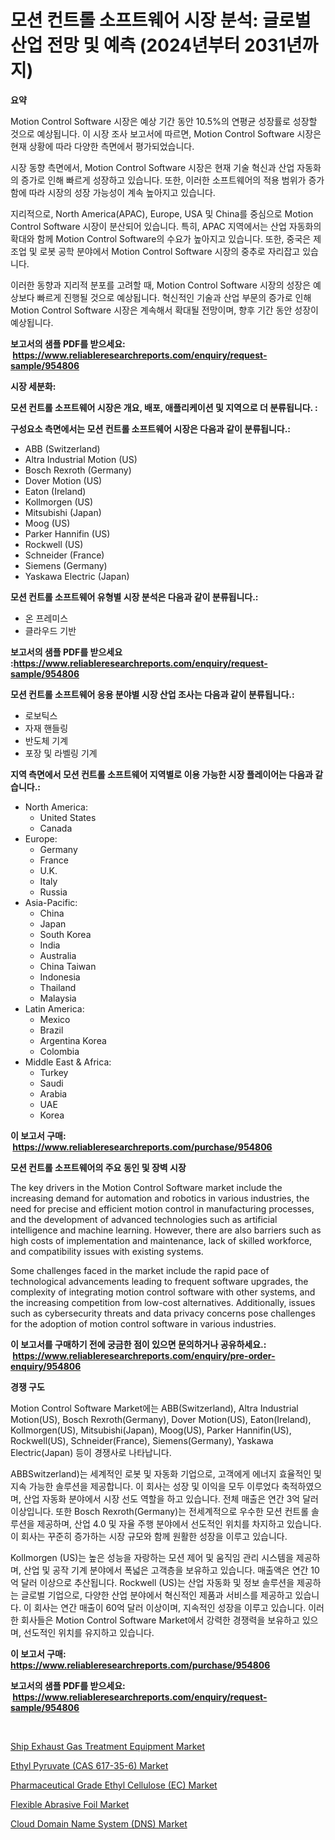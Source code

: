 <p><h1>모션 컨트롤 소프트웨어 시장 분석: 글로벌 산업 전망 및 예측 (2024년부터 2031년까지)</h1></p><p><strong>요약</strong></p>
<p><p>Motion Control Software 시장은 예상 기간 동안 10.5%의 연평균 성장률로 성장할 것으로 예상됩니다. 이 시장 조사 보고서에 따르면, Motion Control Software 시장은 현재 상황에 따라 다양한 측면에서 평가되었습니다. </p><p>시장 동향 측면에서, Motion Control Software 시장은 현재 기술 혁신과 산업 자동화의 증가로 인해 빠르게 성장하고 있습니다. 또한, 이러한 소프트웨어의 적용 범위가 증가함에 따라 시장의 성장 가능성이 계속 높아지고 있습니다.</p><p>지리적으로,  North America(APAC), Europe, USA 및 China를 중심으로 Motion Control Software 시장이 분산되어 있습니다. 특히, APAC 지역에서는 산업 자동화의 확대와 함께 Motion Control Software의 수요가 높아지고 있습니다. 또한, 중국은 제조업 및 로봇 공학 분야에서 Motion Control Software 시장의 중추로 자리잡고 있습니다.</p><p>이러한 동향과 지리적 분포를 고려할 때, Motion Control Software 시장의 성장은 예상보다 빠르게 진행될 것으로 예상됩니다. 혁신적인 기술과 산업 부문의 증가로 인해 Motion Control Software 시장은 계속해서 확대될 전망이며, 향후 기간 동안 성장이 예상됩니다.</p></p>
<p><strong>보고서의 샘플 PDF를 받으세요: &nbsp;<a href="https://www.reliableresearchreports.com/enquiry/request-sample/954806">https://www.reliableresearchreports.com/enquiry/request-sample/954806</a></strong></p>
<p><strong>시장 세분화:</strong></p>
<p><strong> 모션 컨트롤 소프트웨어 시장은 개요, 배포, 애플리케이션 및 지역으로 더 분류됩니다. :</strong></p>
<p><strong>구성요소 측면에서는 모션 컨트롤 소프트웨어 시장은 다음과 같이 분류됩니다.:</strong></p>
<p><ul><li>ABB (Switzerland)</li><li>Altra Industrial Motion (US)</li><li>Bosch Rexroth (Germany)</li><li>Dover Motion (US)</li><li>Eaton (Ireland)</li><li>Kollmorgen (US)</li><li>Mitsubishi (Japan)</li><li>Moog (US)</li><li>Parker Hannifin (US)</li><li>Rockwell (US)</li><li>Schneider (France)</li><li>Siemens (Germany)</li><li>Yaskawa Electric (Japan)</li></ul></p>
<p><strong> 모션 컨트롤 소프트웨어 유형별 시장 분석은 다음과 같이 분류됩니다.:</strong></p>
<p><ul><li>온 프레미스</li><li>클라우드 기반</li></ul></p>
<p><strong>보고서의 샘플 PDF를 받으세요 :<a href="https://www.reliableresearchreports.com/enquiry/request-sample/954806">https://www.reliableresearchreports.com/enquiry/request-sample/954806</a></strong></p>
<p><strong> 모션 컨트롤 소프트웨어 응용 분야별 시장 산업 조사는 다음과 같이 분류됩니다.:</strong></p>
<p><ul><li>로보틱스</li><li>자재 핸들링</li><li>반도체 기계</li><li>포장 및 라벨링 기계</li></ul></p>
<p><strong>지역 측면에서 모션 컨트롤 소프트웨어 지역별로 이용 가능한 시장 플레이어는 다음과 같습니다.:</strong></p>
<p><ul>
    <li>
        North America:
        <ul>
            <li>United States</li>
            <li>Canada</li>
        </ul>
    </li>
    <li>
        Europe:
        <ul>
            <li>Germany</li>
            <li>France</li>
            <li>U.K.</li>
            <li>Italy</li>
            <li>Russia</li>
        </ul>
    </li>
    <li>
        Asia-Pacific:
        <ul>
            <li>China</li>
            <li>Japan</li>
            <li>South Korea</li>
            <li>India</li>
            <li>Australia</li>
            <li>China Taiwan</li>
            <li>Indonesia</li>
            <li>Thailand</li>
            <li>Malaysia</li>
        </ul>
    </li>
    <li>
        Latin America:
        <ul>
            <li>Mexico</li>
            <li>Brazil</li>
            <li>Argentina Korea</li>
            <li>Colombia</li>
        </ul>
    </li>
    <li>
        Middle East & Africa:
        <ul>
            <li>Turkey</li>
            <li>Saudi</li>
            <li>Arabia</li>
            <li>UAE</li>
            <li>Korea</li>
        </ul>
    </li>
    </ul></p>
<p><strong>이 보고서 구매: &nbsp;<a href="https://www.reliableresearchreports.com/purchase/954806">https://www.reliableresearchreports.com/purchase/954806</a></strong></p>
<p><strong>모션 컨트롤 소프트웨어의 주요 동인 및 장벽 시장</strong></p>
<p><p>The key drivers in the Motion Control Software market include the increasing demand for automation and robotics in various industries, the need for precise and efficient motion control in manufacturing processes, and the development of advanced technologies such as artificial intelligence and machine learning. However, there are also barriers such as high costs of implementation and maintenance, lack of skilled workforce, and compatibility issues with existing systems.</p><p>Some challenges faced in the market include the rapid pace of technological advancements leading to frequent software upgrades, the complexity of integrating motion control software with other systems, and the increasing competition from low-cost alternatives. Additionally, issues such as cybersecurity threats and data privacy concerns pose challenges for the adoption of motion control software in various industries.</p></p>
<p><strong>이 보고서를 구매하기 전에 궁금한 점이 있으면 문의하거나 공유하세요.: &nbsp;<a href="https://www.reliableresearchreports.com/enquiry/pre-order-enquiry/954806">https://www.reliableresearchreports.com/enquiry/pre-order-enquiry/954806</a></strong></p>
<p><strong>경쟁 구도</strong></p>
<p><p>Motion Control Software Market에는 ABB(Switzerland), Altra Industrial Motion(US), Bosch Rexroth(Germany), Dover Motion(US), Eaton(Ireland), Kollmorgen(US), Mitsubishi(Japan), Moog(US), Parker Hannifin(US), Rockwell(US), Schneider(France), Siemens(Germany), Yaskawa Electric(Japan) 등이 경쟁사로 나타납니다.</p><p>ABBSwitzerland)는 세계적인 로봇 및 자동화 기업으로, 고객에게 에너지 효율적인 및 지속 가능한 솔루션을 제공합니다. 이 회사는 성장 및 이익을 모두 이루었다 축적하였으며, 산업 자동화 분야에서 시장 선도 역할을 하고 있습니다. 전체 매출은 연간 3억 달러 이상입니다. 또한 Bosch Rexroth(Germany)는 전세계적으로 우수한 모션 컨트롤 솔루션을 제공하며, 산업 4.0 및 자율 주행 분야에서 선도적인 위치를 차지하고 있습니다. 이 회사는 꾸준히 증가하는 시장 규모와 함께 원활한 성장을 이루고 있습니다.</p><p>Kollmorgen (US)는 높은 성능을 자랑하는 모션 제어 및 움직임 관리 시스템을 제공하며, 산업 및 공작 기계 분야에서 폭넓은 고객층을 보유하고 있습니다. 매출액은 연간 10억 달러 이상으로 추산됩니다. Rockwell (US)는 산업 자동화 및 정보 솔루션을 제공하는 글로벌 기업으로, 다양한 산업 분야에서 혁신적인 제품과 서비스를 제공하고 있습니다. 이 회사는 연간 매출이 60억 달러 이상이며, 지속적인 성장을 이루고 있습니다. 이러한 회사들은 Motion Control Software Market에서 강력한 경쟁력을 보유하고 있으며, 선도적인 위치를 유지하고 있습니다.</p></p>
<p><strong>이 보고서 구매: &nbsp; <a href="https://www.reliableresearchreports.com/purchase/954806">https://www.reliableresearchreports.com/purchase/954806</a></strong></p>
<p><strong>보고서의 샘플 PDF를 받으세요: &nbsp;<a href="https://www.reliableresearchreports.com/enquiry/request-sample/954806">https://www.reliableresearchreports.com/enquiry/request-sample/954806</a></strong><strong></strong></p>
<p>&nbsp;</p>
<p><p><a href="https://issuu.com/reportprime-2/docs/ship-exhaust-gas-treatment-equipment-market-size-2">Ship Exhaust Gas Treatment Equipment Market</a></p><p><a href="https://cute-banjo-8ca.notion.site/Ethyl-Pyruvate-CAS-617-35-6-Market-Research-Report-Provides-thorough-Industry-Overview-which-offe-3aac96d4376748389e59e671338c61d8">Ethyl Pyruvate (CAS 617-35-6) Market</a></p><p><a href="https://issuu.com/reportprime-2/docs/pharmaceutical-grade-ethyl-cellulose-ec-market-siz">Pharmaceutical Grade Ethyl Cellulose (EC) Market</a></p><p><a href="https://github.com/RoccoManning/Market-Research-Report-List-3/blob/main/flexible-abrasive-foil-market.md">Flexible Abrasive Foil Market</a></p><p><a href="https://meowing-lemming-dd3.notion.site/Cloud-Domain-Name-System-DNS-Market-Size-Reflecting-a-Forecast-Till-2031-Market-By-Type-By-Appli-e879c35f18574d7682ad8832c51023c5">Cloud Domain Name System (DNS) Market</a></p></p>